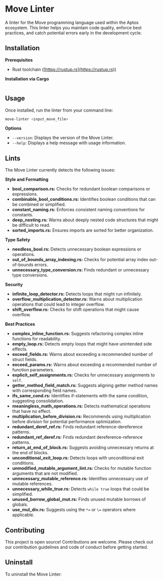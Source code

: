 # Move Linter

A linter for the Move programming language used within the Aptos ecosystem. This linter helps you maintain code quality, enforce best practices, and catch potential errors early in the development cycle.

## Installation

**Prerequisites**

* Rust toolchain ([https://rustup.rs](https://rustup.rs))

**Installation via Cargo**

```bash
```

## Usage

Once installed, run the linter from your command line:

```bash
move-linter <input_move_file>
```

**Options**

* `--version`:  Displays the version of the Move Linter.
* `--help`:  Displays a help message with usage information.

## Lints

The Move Linter currently detects the following issues:

**Style and Formatting**

* **bool_comparison.rs:** Checks for redundant boolean comparisons or expressions.
* **combinable_bool_conditions.rs:** Identifies boolean conditions that can be combined or simplified. 
* **constant_naming.rs:** Enforces consistent naming conventions for constants.
* **deep_nesting.rs:** Warns about deeply nested code structures that might be difficult to read.
* **sorted_imports.rs:**  Ensures imports are sorted for better organization.

**Type Safety**

* **needless_bool.rs:** Detects unnecessary boolean expressions or operations.
* **out_of_bounds_array_indexing.rs:** Checks for potential array index out-of-bounds errors. 
* **unnecessary_type_conversion.rs:** Finds redundant or unnecessary type conversions.

**Security**

* **infinite_loop_detector.rs:** Detects loops that might run infinitely. 
* **overflow_multiplication_detector.rs:** Warns about multiplication operations that could lead to integer overflow.
* **shift_overflow.rs:** Checks for shift operations that might cause overflow.

**Best Practices**

* **complex_inline_function.rs:** Suggests refactoring complex inline functions for readability.
* **empty_loop.rs:** Detects empty loops that might have unintended side effects.
* **exceed_fields.rs:** Warns about exceeding a recommended number of struct fields.
* **exceed_params.rs:** Warns about exceeding a recommended number of function parameters.
* **explicit_self_assignments.rs:** Checks for unnecessary assignments to `self`.
* **getter_method_field_match.rs:** Suggests aligning getter method names with corresponding field names.
* **ifs_same_cond.rs:** Identifies if-statements with the same condition, suggesting consolidation.
* **meaningless_math_operations.rs:** Detects mathematical operations that have no effect.
* **multiplication_before_division.rs:** Recommends using multiplication before division for potential performance optimization.
* **redundant_deref_ref.rs:** Finds redundant reference-dereference patterns.
* **redundant_ref_deref.rs:** Finds redundant dereference-reference patterns.
* **return_at_end_of_block.rs:** Suggests avoiding unnecessary returns at the end of blocks. 
* **unconditional_exit_loop.rs:** Detects loops with unconditional exit conditions.
* **unmodified_mutable_argument_lint.rs:** Checks for mutable function arguments that are not modified.
* **unnecessary_mutable_reference.rs:** Identifies unnecessary use of mutable references.
* **unnecessary_while_true.rs:** Detects `while true` loops that could be simplified.
* **unused_borrow_global_mut.rs:** Finds unused mutable borrows of globals.
* **use_mul_div.rs:**  Suggests using the `*=` or `\=` operators where applicable.

## Contributing

This project is open source! Contributions are welcome. Please check out our contribution guidelines and code of conduct before getting started.

## Uninstall

To uninstall the Move Linter:

```bash
```